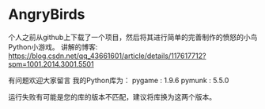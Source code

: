 # AngryBirds
个人之前从github上下载了一个项目，然后将其进行简单的完善制作的愤怒的小鸟Python小游戏。
讲解的博客:
https://blog.csdn.net/qq_43661601/article/details/117617712?spm=1001.2014.3001.5501

有问题欢迎大家留言
我的Python库为：
pygame : 1.9.6
pymunk : 5.5.0

运行失败有可能是您的库的版本不匹配，建议将库换为这两个版本。

